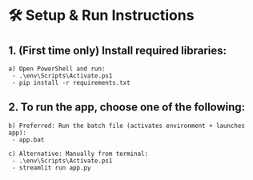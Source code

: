 # 🛠️ Setup & Run Instructions

## 1. (First time only) Install required libraries:

	a) Open PowerShell and run:
	 - .\env\Scripts\Activate.ps1
	 - pip install -r requirements.txt

	
## 2. To run the app, choose one of the following:

	b) Preferred: Run the batch file (activates environment + launches app):
	 - app.bat
	
	c) Alternative: Manually from terminal:
	 - .\env\Scripts\Activate.ps1
	 - streamlit run app.py



